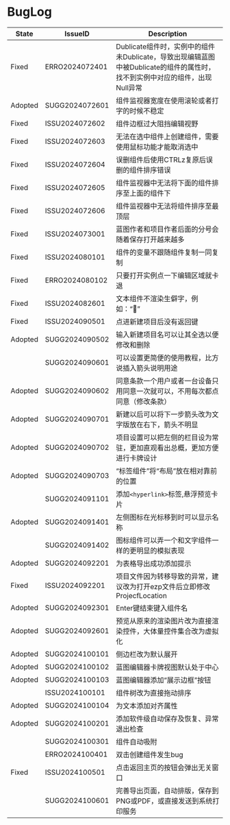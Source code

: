 # BugLog

|State|IssueID|Description|
|---|---|---|
|Fixed|ERRO2024072401|Dublicate组件时，实例中的组件未Dublicate，导致出现编辑蓝图中被Dublicate的组件的属性时，找不到实例中对应的组件，出现Null异常|
|Adopted|SUGG2024072601|组件监视器宽度在使用滚轮或者打字的时候不稳定|
|Fixed|ISSU2024072602|组件边框过大阻挡编辑视野|
|Fixed|ISSU2024072603|无法在选中组件上创建组件，需要使用鼠标功能才能取消选中|
|Fixed|ISSU2024072604|误删组件后使用CTRLz复原后误删的组件排序错误|
|Fixed|ISSU2024072605|组件监视器中无法将下面的组件排序至上面的组件下|
|Fixed|ISSU2024072606|组件监视器中无法将组件排序至最顶层|
|Fixed|ISSU2024073001|蓝图作者和项目作者后面的分号会随着保存打开越来越多|
|Fixed|ISSU2024080101|组件的变量不跟随组件复制一同复制|
|Fixed|ERRO2024080102|只要打开实例点一下编辑区域就卡退|
|Fixed|ISSU2024082601|文本组件不渲染生僻字，例如：“𬑡”|
|Fixed|ISSU2024090501|点进新建项目后没有返回键|
|Adopted|SUGG2024090502|输入新建项目名可以让其全选以便修改和删除|
||SUGG2024090601|可以设置更简便的使用教程，比方说插入箭头说明用途|
|Adopted|SUGG2024090602|同意条款一个用户或者一台设备只用同意一次就可以，不用每次都点同意（修改条款）|
|Adopted|SUGG2024090701|新建以后可以将下一步箭头改为文字版放在右下，箭头不明显|
|Adopted|SUGG2024090702|项目设置可以把左侧的栏目设为常驻，更加直观看出总概，更加方便进行卡牌设计|
|Adopted|SUGG2024090703|“标签组件”将“布局”放在相对靠前的位置|
||SUGG2024091101|添加`<hyperlink>`标签,悬浮预览卡片|
|Adopted|SUGG2024091401|左侧图标在光标移到时可以显示名称|
||SUGG2024091402|图标组件可以弄一个和文字组件一样的更明显的模拟表现|
|Adopted|SUGG2024092201|为表格导出成功添加提示|
|Fixed|ISSU2024092201|项目文件因为转移导致的异常，建议改为打开ezp文件后立即修改ProjecfLocation|
|Adopted|SUGG2024092301|Enter键结束键入组件名|
|Adopted|SUGG2024092601|预览从原来的渲染图片改为直接渲染控件，大体量控件集合改为虚拟化|
|Adopted|SUGG2024100101|侧边栏改为默认展开|
|Adopted|SUGG2024100102|蓝图编辑器卡牌视图默认处于中心|
|Adopted|SUGG2024100103|蓝图编辑器添加“展示边框”按钮|
||ISSU2024100101|组件树改为直接拖动排序|
|Adopted|SUGG2024100104|为文本添加对齐属性|
|Adopted|SUGG2024100201|添加软件级自动保存及恢复、异常退出检查|
||SUGG2024100301|组件自动吸附|
||ERRO2024100401|双击创建组件发生bug|
|Fixed|ISSU2024100501|点击返回主页的按钮会弹出无关窗口|
||SUGG2024100601|完善导出页面，自动排版，保存到PNG或PDF，或直接发送到系统打印服务|

